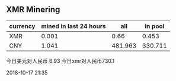 ## XMR Minering

|currency|mined in last 24 hours|all|in pool|
|---|---|---|---|
|XMR|0.001|0.66|0.453|
|CNY|1.041|481.963|330.711|

今日美元对人民币 6.93	今日xmr对人民币730.1


2018-10-17 21:35